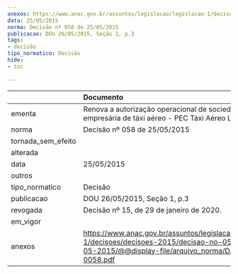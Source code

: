 ```yaml
---
anexos: https://www.anac.gov.br/assuntos/legislacao/legislacao-1/decisoes/decisoes-2015/decisao-no-058-de-25-05-2015/@@display-file/arquivo_norma/DA2015-0058.pdf
data: 25/05/2015
norma: Decisão nº 058 de 25/05/2015
publicacao: DOU 26/05/2015, Seção 1, p.3
tags:
- decisão
tipo_normatico: Decisão
hide: 
- toc 
 
---
```


|                    | Documento                                                                                                                                                 |
|:-------------------|:----------------------------------------------------------------------------------------------------------------------------------------------------------|
| ementa             | Renova a autorização operacional de sociedade empresária de táxi aéreo - PEC Táxi Aéreo Ltda.                                                             |
| norma              | Decisão nº 058 de 25/05/2015                                                                                                                              |
| tornada_sem_efeito |                                                                                                                                                           |
| alterada           |                                                                                                                                                           |
| data               | 25/05/2015                                                                                                                                                |
| outros             |                                                                                                                                                           |
| tipo_normatico     | Decisão                                                                                                                                                   |
| publicacao         | DOU 26/05/2015, Seção 1, p.3                                                                                                                              |
| revogada           | Decisão nº 15, de 29 de janeiro de 2020.                                                                                                                  |
| em_vigor           |                                                                                                                                                           |
| anexos             | https://www.anac.gov.br/assuntos/legislacao/legislacao-1/decisoes/decisoes-2015/decisao-no-058-de-25-05-2015/@@display-file/arquivo_norma/DA2015-0058.pdf |